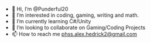 - 👋 Hi, I’m @Punderful20
- 👀 I’m interested in coding, gaming, writing and math.
- 🌱 I’m currently learning C#/Unity
- 💞️ I’m looking to collaborate on Gaming/Coding Projects
- 📫 How to reach me phss.alex.hedrick2@gmail.com

<!---
Punderful20/Punderful20 is a ✨ special ✨ repository because its `README.md` (this file) appears on your GitHub profile.
You can click the Preview link to take a look at your changes.
--->
